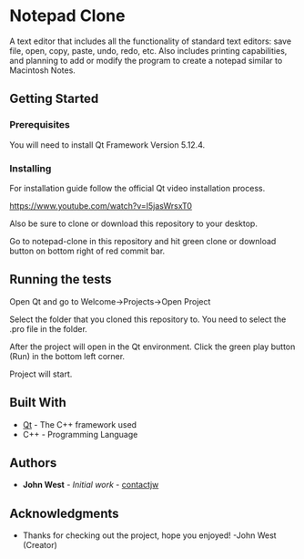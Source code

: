 # Notepad Clone

A text editor that includes all the functionality of standard text editors: save file, open, copy, paste, undo, redo, etc.     Also includes printing capabilities, and planning to add or modify the program to create a notepad similar to Macintosh Notes.

## Getting Started

### Prerequisites

You will need to install Qt Framework Version 5.12.4.

### Installing

For installation guide follow the official Qt video installation process.

https://www.youtube.com/watch?v=I5jasWrsxT0

Also be sure to clone or download this repository to your desktop.

Go to notepad-clone in this repository and hit green clone or download button on bottom right of red commit bar.

## Running the tests

Open Qt and go to Welcome->Projects->Open Project

Select the folder that you cloned this repository to.  You need to select the .pro file in the folder.

After the project will open in the Qt environment.  Click the green play button (Run) in the bottom left corner.

Project will start.

## Built With

* [Qt](https://www.qt.io/) - The C++ framework used
* C++ - Programming Language

## Authors

* **John West** - *Initial work* - [contactjw](https://github.com/contactjw)

## Acknowledgments

* Thanks for checking out the project,
     hope you enjoyed!
    -John West (Creator)

